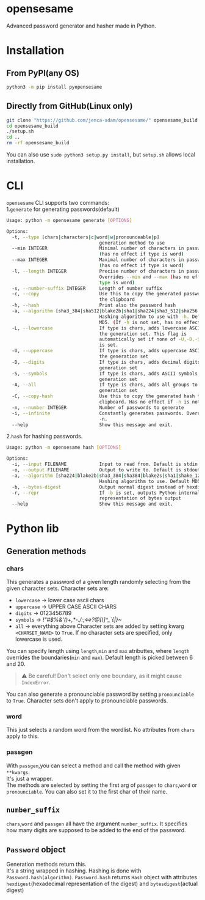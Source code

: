 # opensesame
Advanced password generator and hasher made in Python.
# Installation
## From PyPI(any OS)
```bash
python3 -m pip install pyopensesame
```
## Directly from GitHub(Linux only)
```bash
git clone "https://github.com/jenca-adam/opensesame/" opensesame_build
cd opensesame_build
./setup.sh
cd ..
rm -rf opensesame_build
```
You can also use `sudo python3 setup.py install`, but `setup.sh` allows local installation.
# CLI
`opensesame` CLI supports two commands:<br>
1.`generate` for generating passwords(default)

```bash
Usage: python -m opensesame generate [OPTIONS]

Options:
  -t, --type [chars|characters|c|word|w|pronounceable|p]
                                  generation method to use
  --min INTEGER                   Minimal number of characters in password
                                  (has no effect if type is word)
  --max INTEGER                   Maximal number of characters in password
                                  (has no effect if type is word)
  -l, --length INTEGER            Precise number of characters in password.
                                  Overrides --min and --max (has no effect if
                                  type is word)
  -s, --number-suffix INTEGER     Length of number suffix
  -c, --copy                      Use this to copy the generated password to
                                  the clipboard
  -h, --hash                      Print also the password hash
  -a, --algorithm [sha3_384|sha512|blake2b|sha1|sha224|sha3_512|sha256|shake_256|md5|sha384|shake_128|sha3_256|sha3_224|blake2s]
                                  Hashing algorithm to use with -h. Default
                                  MD5. (If -h is not set, has no effect)
  -L, --lowercase                 If type is chars, adds lowercase ASCII to
                                  the generation set. This flag is
                                  automatically set if none of -U,-D,-S,-A,-C
                                  is set.
  -U, --uppercase                 If type is chars, adds uppercase ASCII to
                                  the generation set
  -D, --digits                    If type is chars, adds decimal digits to the
                                  generation set
  -S, --symbols                   If type is chars, adds ASCII symbols to the
                                  generation set
  -A, --all                       If type is chars, adds all groups to the
                                  generation set
  -C, --copy-hash                 Use this to copy the generated hash to
                                  clipboard. Has no effect if -h is not set.
  -n, --number INTEGER            Number of passwords to generate
  -i, --infinite                  Constantly generates passwords. Overrides
                                  -n.
  --help                          Show this message and exit.
```

2.`hash` for hashing passwords.<br>
```bash
Usage: python -m opensesame hash [OPTIONS]

Options:
  -i, --input FILENAME            Input to read from. Default is stdin
  -o, --output FILENAME           Output to write to. Default is stdout
  -a, --algorithm [sha224|blake2b|sha3_384|sha384|blake2s|sha1|shake_128|sha3_224|sha512|sha3_256|sha3_512|sha256|md5|shake_256]
                                  Hashing algorithm to use. Default MD5
  -b, --bytes-digest              Output normal digest instead of hexdigest.
  -r, --repr                      If -b is set, outputs Python internal string
                                  representation of bytes output
  --help                          Show this message and exit.
```
# Python lib
## Generation methods
### chars
This generates a password of a given length randomly selecting from the given character sets. Character sets are: 

* `lowercase` -> lower case ascii chars
* `uppercase` -> UPPER CASE ASCII CHARS
* `digits` -> 0123456789
* `symbols` -> *!"#$%&\'()+,\*-./:;<=>?@[\\]^_`{|}~*
* `all` -> everything above
Character sets are added by setting kwarg `<CHARSET_NAME>` to `True`.
If no character sets are specified, only lowercase is used.

You can specify length using `length`,`min` and `max` atributtes, where `length` overrides the boundaries(`min` and `max`).
Default length is picked between 6 and 20.
> :warning: Be careful! Don't select only one boundary, as it might cause `IndexError`.

You can also generate a pronounciable password by setting `pronounciable` to `True`.
Character sets don't apply to pronounciable passwords.
### word
This just selects a random word from the wordlist.
No attributes from `chars` apply to this.
### passgen
With `passgen`,you can select a method and call the method with given `**kwargs`. <br>
It's just a wrapper. <br>
The methods are selected by setting the first arg of `passgen` to `chars`,`word` or `pronounciable`. You can also set it to the first char of their name. 
## `number_suffix`
`chars`,`word` and `passgen` all have the argument `number_suffix`. It specifies how many digits are supposed to be added to the end of the password.
## `Password` object
Generation methods return this.<br>
It's a string wrapped in hashing.
Hashing is done with  `Password.hash(algorithm)`.
`Password.hash` returns `Hash` object with attributes `hexdigest`(hexadecimal representation of the digest) and `bytesdigest`(actual digest)


